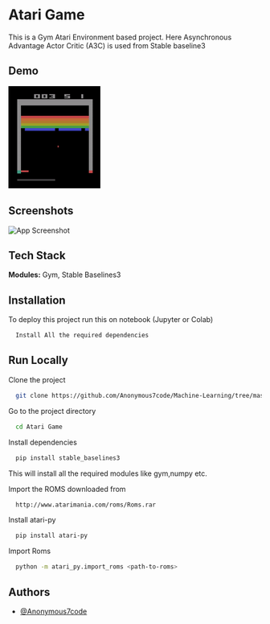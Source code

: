 
# Atari Game 

This is a Gym Atari Environment based project. Here  Asynchronous Advantage Actor Critic (A3C) is used from Stable baseline3
## Demo

![IMG](https://github.com/Anonymous7code/Machine-Learning/blob/master/Deep%20Learning/Reinforcement%20Learning/Atari%20Game/ezgif.com-gif-maker.gif)
  
## Screenshots

![App Screenshot](https://via.placeholder.com/468x300?text=App+Screenshot+Here)

  
## Tech Stack

**Modules:**  Gym, Stable Baselines3



  
## Installation

To deploy this project run this on notebook (Jupyter or Colab)

```bash
  Install All the required dependencies
```

  
## Run Locally

Clone the project

```bash
  git clone https://github.com/Anonymous7code/Machine-Learning/tree/master/Deep%20Learning/Reinforcement%20Learning/Atari%20Game
```

Go to the project directory

```bash
  cd Atari Game
```

Install dependencies

```bash
  pip install stable_baselines3
```
This will install all the required modules like gym,numpy etc.

Import the ROMS downloaded from

```bash
  http://www.atarimania.com/roms/Roms.rar
```
Install atari-py

```bash
  pip install atari-py
```
Import Roms 

```bash
  python -m atari_py.import_roms <path-to-roms>
```

  
## Authors

- [@Anonymous7code](https://www.github.com/Anonymous7code)

  